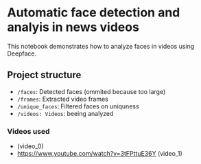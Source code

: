 # Automatic face detection and analyis in news videos

This notebook demonstrates how to analyze faces in videos using Deepface.

## Project structure

- `/faces`: Detected faces (ommited because too large)
- `/frames`: Extracted video frames
- `/unique_faces`: Filtered faces on uniquness
- `/videos: Videos`: beeing analyzed


### Videos used
- (video_0)
- https://www.youtube.com/watch?v=3tFPttuE36Y (video_1)
